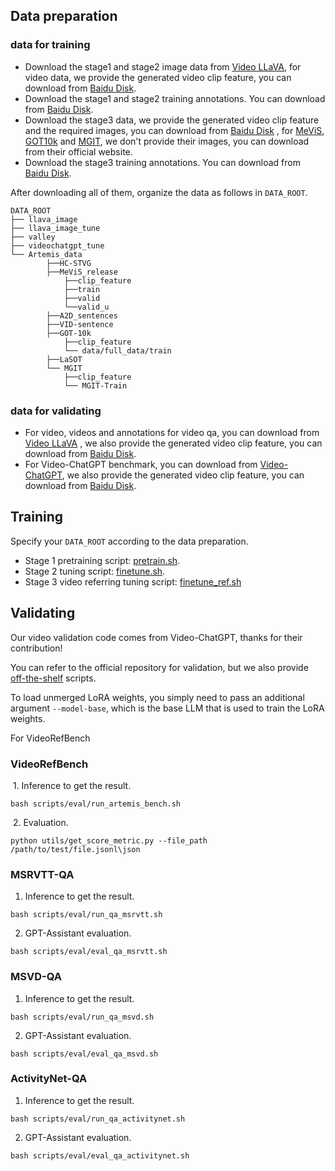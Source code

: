 ## Data preparation

### data for training
- Download the stage1 and stage2 image data from [Video LLaVA](https://github.com/PKU-YuanGroup/Video-LLaVA/blob/main/TRAIN_AND_VALIDATE.md), for video data, we provide the generated video clip feature, you can download from [Baidu Disk](https://pan.baidu.com/s/1iRjfDdpXzEtnHybbcjLbDA?pwd=sn5z ).
- Download the stage1 and stage2 training annotations. You can download from [Baidu Disk](https://pan.baidu.com/s/1iRjfDdpXzEtnHybbcjLbDA?pwd=sn5z).
- Download the stage3 data, we provide the generated video clip feature and the required images, you can download from  [Baidu Disk](https://pan.baidu.com/s/1iRjfDdpXzEtnHybbcjLbDA?pwd=sn5z) , for [MeViS](https://codalab.lisn.upsaclay.fr/competitions/15094), [GOT10k](http://got-10k.aitestunion.com/) and [MGIT](http://videocube.aitestunion.com/), we don't provide their images, you can download from their official website.
- Download the stage3 training annotations. You can download from [Baidu Disk](https://pan.baidu.com/s/1iRjfDdpXzEtnHybbcjLbDA?pwd=sn5z).

After downloading all of them, organize the data as follows in ```DATA_ROOT```. 

```Shell
DATA_ROOT
├── llava_image
├── llava_image_tune
├── valley
├── videochatgpt_tune
└── Artemis_data
		├──HC-STVG
		├──MeViS_release
			├──clip_feature
			├──train
			├──valid
			└──valid_u
		├──A2D_sentences
		├──VID-sentence
		├──GOT-10k
			├──clip_feature
			└── data/full_data/train				
		├──LaSOT
		└── MGIT
			├──clip_feature
			└── MGIT-Train	
```

### data for validating
- For video, videos and annotations for video qa, you can download from [Video LLaVA](https://github.com/PKU-YuanGroup/Video-LLaVA/blob/main/TRAIN_AND_VALIDATE.md) , we also provide the generated video clip feature, you can download from [Baidu Disk](https://pan.baidu.com/s/1iRjfDdpXzEtnHybbcjLbDA?pwd=sn5z).
- For Video-ChatGPT benchmark, you can download from [Video-ChatGPT](https://github.com/mbzuai-oryx/Video-ChatGPT/blob/main/quantitative_evaluation/README.md), we also provide the generated video clip feature, you can download from [Baidu Disk](https://pan.baidu.com/s/1iRjfDdpXzEtnHybbcjLbDA?pwd=sn5z).

## Training
Specify your `DATA_ROOT` according to the data preparation.
- Stage 1 pretraining script: [pretrain.sh](scripts/pretrain.sh). 
- Stage 2 tuning script: [finetune.sh](scripts/finetune.sh).
- Stage 3 video referring tuning script: [finetune_ref.sh](scripts/finetune_ref.sh)

## Validating
Our video validation code comes from Video-ChatGPT, thanks for their contribution! 

You can refer to the official repository for validation, but we also provide [off-the-shelf](scripts/eval) scripts.

To load unmerged LoRA weights, you simply need to pass an additional argument `--model-base`, which is the base LLM that is used to train the LoRA weights. 

For VideoRefBench 

### VideoRefBench

​	1. Inference to get the result.

```
bash scripts/eval/run_artemis_bench.sh
```

​	2. Evaluation.

```
python utils/get_score_metric.py --file_path /path/to/test/file.jsonl\json
```

### MSRVTT-QA
1. Inference to get the result.
```Shell
bash scripts/eval/run_qa_msrvtt.sh
```

2. GPT-Assistant evaluation.
```Shell
bash scripts/eval/eval_qa_msrvtt.sh
```

### MSVD-QA
1. Inference to get the result.
```Shell
bash scripts/eval/run_qa_msvd.sh
```

2. GPT-Assistant evaluation.
```Shell
bash scripts/eval/eval_qa_msvd.sh
```

### ActivityNet-QA
1. Inference to get the result.
```Shell
bash scripts/eval/run_qa_activitynet.sh
```

2. GPT-Assistant evaluation.
```Shell
bash scripts/eval/eval_qa_activitynet.sh
```









